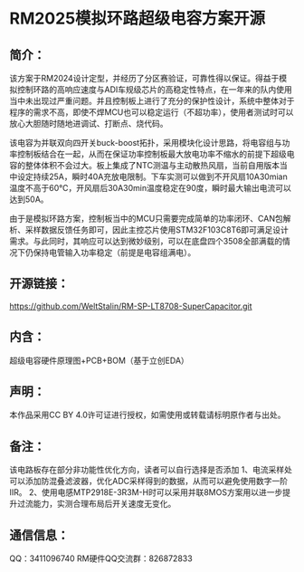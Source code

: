 # RM2025模拟环路超级电容方案开源

## 简介：

该方案于RM2024设计定型，并经历了分区赛验证，可靠性得以保证。得益于模拟控制环路的高响应速度与ADI车规级芯片的高稳定性特点，在一年来的队内使用当中未出现过严重问题。并且控制板上进行了充分的保护性设计，系统中整体对于程序的需求不高，即使不焊MCU也可以稳定运行（不超功率），使用者测试时可以放心大胆随时随地进调试、打断点、烧代码。

该电容为并联双向四开关buck-boost拓扑，采用模块化设计思路，将电容组与功率控制板结合在一起，从而在保证功率控制板最大放电功率不缩水的前提下超级电容的整体体积不会过大。板上集成了NTC测温与主动散热风扇，当前自用版本当中设定持续25A，瞬时40A充放电限制。下车实测可以做到不开风扇10A30mian温度不高于60℃，开风扇后30A30min温度稳定在90度，瞬时最大输出电流可以达到50A。

由于是模拟环路方案，控制板当中的MCU只需要完成简单的功率闭环、CAN包解析、采样数据反馈任务即可，因此主控芯片使用STM32F103C8T6即可满足设计需求。与此同时，其响应可以达到微妙级别，可以在底盘四个3508全部满载的情况下仍保持电管输入功率稳定（前提是电容组满电）。

## 开源链接：

https://github.com/WeltStalin/RM-SP-LT8708-SuperCapacitor.git

## 内含：

超级电容硬件原理图+PCB+BOM（基于立创EDA）

## 声明：

本作品采用CC BY 4.0许可证进行授权，如需使用或转载请标明原作者与出处。

## 备注：

该电路板存在部分非功能性优化方向，读者可以自行选择是否添加
1、电流采样处可以添加防混叠滤波器，优化ADC采样得到的数据，从而可以避免使用数字一阶IIR。
2、使用电感MTP2918E-3R3M-H时可以采用并联8MOS方案用以进一步提升过流能力，实测合理布局后开关速度无变化。

## 通信信息：

QQ：3411096740
RM硬件QQ交流群：826872833
